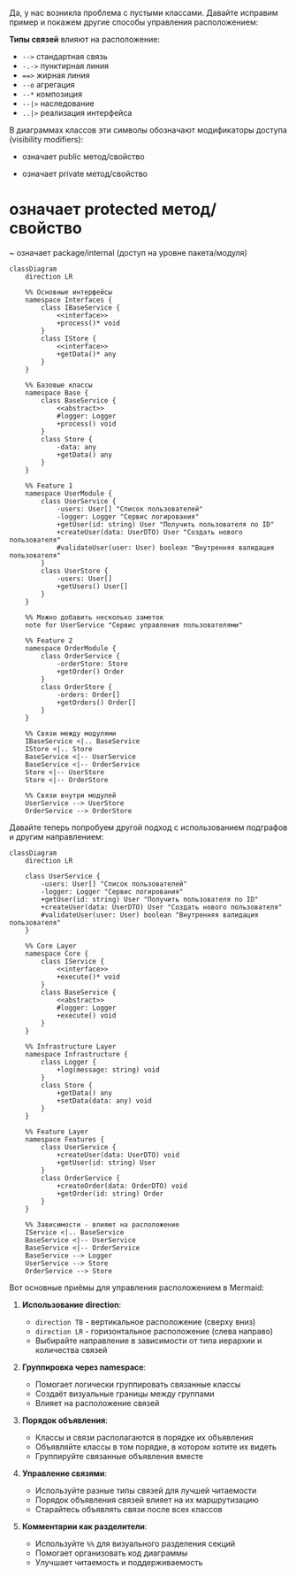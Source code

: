 Да, у нас возникла проблема с пустыми классами. Давайте исправим пример и покажем другие способы управления расположением:

**Типы связей** влияют на расположение:
- `-->` стандартная связь
- `-.->` пунктирная линия
- `==>` жирная линия
- `--o` агрегация
- `--*` композиция
- `--|>` наследование
- `..|>` реализация интерфейса

В диаграммах классов эти символы обозначают модификаторы доступа (visibility modifiers):
+ означает public метод/свойство
- означает private метод/свойство
# означает protected метод/свойство
~ означает package/internal (доступ на уровне пакета/модуля)

```mermaid
classDiagram
    direction LR
    
    %% Основные интерфейсы
    namespace Interfaces {
        class IBaseService {
            <<interface>>
            +process()* void
        }
        class IStore {
            <<interface>>
            +getData()* any
        }
    }
    
    %% Базовые классы
    namespace Base {
        class BaseService {
            <<abstract>>
            #logger: Logger
            +process() void
        }
        class Store {
            -data: any
            +getData() any
        }
    }
    
    %% Feature 1
    namespace UserModule {
        class UserService {
            -users: User[] "Список пользователей"
            -logger: Logger "Сервис логирования"
            +getUser(id: string) User "Получить пользователя по ID"
            +createUser(data: UserDTO) User "Создать нового пользователя"
            #validateUser(user: User) boolean "Внутренняя валидация пользователя"
        }
        class UserStore {
            -users: User[]
            +getUsers() User[]
        }
    }

    %% Можно добавить несколько заметок
    note for UserService "Сервис управления пользователями"
    
    %% Feature 2
    namespace OrderModule {
        class OrderService {
            -orderStore: Store
            +getOrder() Order
        }
        class OrderStore {
            -orders: Order[]
            +getOrders() Order[]
        }
    }
    
    %% Связи между модулями
    IBaseService <|.. BaseService
    IStore <|.. Store
    BaseService <|-- UserService
    BaseService <|-- OrderService
    Store <|-- UserStore
    Store <|-- OrderStore
    
    %% Связи внутри модулей
    UserService --> UserStore
    OrderService --> OrderStore
```

Давайте теперь попробуем другой подход с использованием подграфов и другим направлением:

```mermaid
classDiagram
    direction LR

    class UserService {
        -users: User[] "Список пользователей"
        -logger: Logger "Сервис логирования"
        +getUser(id: string) User "Получить пользователя по ID"
        +createUser(data: UserDTO) User "Создать нового пользователя"
        #validateUser(user: User) boolean "Внутренняя валидация пользователя"
    }
    
    %% Core Layer
    namespace Core {
        class IService {
            <<interface>>
            +execute()* void
        }
        class BaseService {
            <<abstract>>
            #logger: Logger
            +execute() void
        }
    }
    
    %% Infrastructure Layer
    namespace Infrastructure {
        class Logger {
            +log(message: string) void
        }
        class Store {
            +getData() any
            +setData(data: any) void
        }
    }
    
    %% Feature Layer
    namespace Features {
        class UserService {
            +createUser(data: UserDTO) void
            +getUser(id: string) User
        }
        class OrderService {
            +createOrder(data: OrderDTO) void
            +getOrder(id: string) Order
        }
    }
    
    %% Зависимости - влияют на расположение
    IService <|.. BaseService
    BaseService <|-- UserService
    BaseService <|-- OrderService
    BaseService --> Logger
    UserService --> Store
    OrderService --> Store
```

Вот основные приёмы для управления расположением в Mermaid:

1. **Использование direction**:
    - `direction TB` - вертикальное расположение (сверху вниз)
    - `direction LR` - горизонтальное расположение (слева направо)
    - Выбирайте направление в зависимости от типа иерархии и количества связей

2. **Группировка через namespace**:
    - Помогает логически группировать связанные классы
    - Создаёт визуальные границы между группами
    - Влияет на расположение связей

3. **Порядок объявления**:
    - Классы и связи располагаются в порядке их объявления
    - Объявляйте классы в том порядке, в котором хотите их видеть
    - Группируйте связанные объявления вместе

4. **Управление связями**:
    - Используйте разные типы связей для лучшей читаемости
    - Порядок объявления связей влияет на их маршрутизацию
    - Старайтесь объявлять связи после всех классов

5. **Комментарии как разделители**:
    - Используйте `%%` для визуального разделения секций
    - Помогает организовать код диаграммы
    - Улучшает читаемость и поддерживаемость

